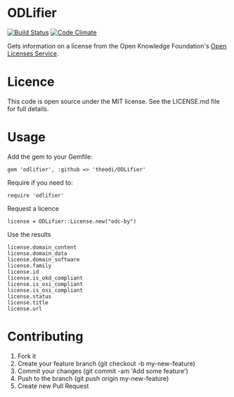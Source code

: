 # ODLifier

[![Build Status](http://jenkins.theodi.org/job/ODLifier-master/badge/icon)](http://jenkins.theodi.org/job/ODLifier-master/)
[![Code Climate](https://codeclimate.com/github/theodi/ODLifier.png)](https://codeclimate.com/github/theodi/ODLifier)

Gets information on a license from the Open Knowledge Foundation's [Open Licenses Service](http://licenses.opendefinition.org/).

# Licence

This code is open source under the MIT license. See the LICENSE.md file for full details.

# Usage

Add the gem to your Gemfile:

	gem 'odlifier', :github => 'theodi/ODLifier'
		
Require if you need to:

	require 'odlifier'
		
Request a licence

	license = ODLifier::License.new("odc-by")
	
Use the results

	license.domain_content
	license.domain_data
	license.domain_software
	license.family
	license.id
	license.is_okd_compliant
	license.is_osi_compliant
	license.is_osi_compliant
	license.status
	license.title
	license.url
	
# Contributing

1. Fork it
2. Create your feature branch (git checkout -b my-new-feature)
3. Commit your changes (git commit -am 'Add some feature')
4. Push to the branch (git push origin my-new-feature)
5. Create new Pull Request
	

		
